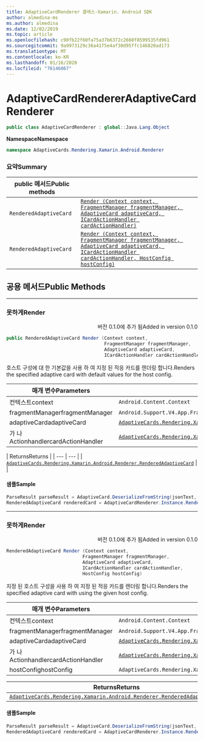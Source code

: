 ```yaml
---
title: AdaptiveCardRenderer 클래스-Xamarin. Android SDK
author: almedina-ms
ms.author: almedina
ms.date: 12/02/2019
ms.topic: article
ms.openlocfilehash: c90fb22f60fa75a37b6372c2660f8599535fd961
ms.sourcegitcommit: 9a9973129c36a41f5e4af30d95ffc146820ad173
ms.translationtype: MT
ms.contentlocale: ko-KR
ms.lasthandoff: 01/16/2020
ms.locfileid: "76146067"
---
```

# <a name="adaptivecardrenderer"></a><span data-ttu-id="16dda-102">AdaptiveCardRenderer</span><span class="sxs-lookup"><span data-stu-id="16dda-102">AdaptiveCardRenderer</span></span>

```csharp
public class AdaptiveCardRenderer : global::Java.Lang.Object
```

<span data-ttu-id="16dda-103">**Namespace**</span><span class="sxs-lookup"><span data-stu-id="16dda-103">**Namespace**</span></span>
```csharp
namespace AdaptiveCards.Rendering.Xamarin.Android.Renderer
```

### <a name="summary"></a><span data-ttu-id="16dda-104">요약</span><span class="sxs-lookup"><span data-stu-id="16dda-104">Summary</span></span>

| <span data-ttu-id="16dda-105">public 메서드</span><span class="sxs-lookup"><span data-stu-id="16dda-105">Public methods</span></span> | |
| --- | ---- |
| ```RenderedAdaptiveCard``` | [```Render (Context context, FragmentManager fragmentManager, AdaptiveCard adaptiveCard, ICardActionHandler cardActionHandler)```](#render0) |
| ```RenderedAdaptiveCard``` | [```Render (Context context, FragmentManager fragmentManager, AdaptiveCard adaptiveCard, ICardActionHandler cardActionHandler, HostConfig hostConfig)```](#render1) |

## <a name="public-methods"></a><span data-ttu-id="16dda-106">공용 메서드</span><span class="sxs-lookup"><span data-stu-id="16dda-106">Public Methods</span></span>

---

### <a id="render0"></a><span data-ttu-id="16dda-107">못하게</span><span class="sxs-lookup"><span data-stu-id="16dda-107">Render</span></span>
<p style='text-align:right'><span data-ttu-id="16dda-108">버전 0.1.0에 추가 됨</span><span class="sxs-lookup"><span data-stu-id="16dda-108">Added in version 0.1.0</span></span></p>

```csharp
public RenderedAdaptiveCard Render (Context context, 
                                    FragmentManager fragmentManager, 
                                    AdaptiveCard adaptiveCard,
                                    ICardActionHandler cardActionHandler)
```

<span data-ttu-id="16dda-109">호스트 구성에 대 한 기본값을 사용 하 여 지정 된 적응 카드를 렌더링 합니다.</span><span class="sxs-lookup"><span data-stu-id="16dda-109">Renders the specified adaptive card with default values for the host config.</span></span>

| <span data-ttu-id="16dda-110">매개 변수</span><span class="sxs-lookup"><span data-stu-id="16dda-110">Parameters</span></span> | |
| --- | --- |
| <span data-ttu-id="16dda-111">컨텍스트</span><span class="sxs-lookup"><span data-stu-id="16dda-111">context</span></span> | ```Android.Content.Context``` |
| <span data-ttu-id="16dda-112">fragmentManager</span><span class="sxs-lookup"><span data-stu-id="16dda-112">fragmentManager</span></span> | ```Android.Support.V4.App.FragmentManager``` |
| <span data-ttu-id="16dda-113">adaptiveCard</span><span class="sxs-lookup"><span data-stu-id="16dda-113">adaptiveCard</span></span> | [```AdaptiveCards.Rendering.Xamarin.Android.ObjectModel.AdaptiveCard```](adaptivecards-rendering-xamarin-android-objectmodel-adaptivecard.md) |
| <span data-ttu-id="16dda-114">가 나 Actionhandler</span><span class="sxs-lookup"><span data-stu-id="16dda-114">cardActionHandler</span></span> | [```AdaptiveCards.Rendering.Xamarin.Android.Renderer.ActionHandler.ICardActionHandler```](adaptivecards-renderin-xamarin-android-renderer-actionhandler-icardactionhandler.md) |

| <span data-ttu-id="16dda-115">Returns</span><span class="sxs-lookup"><span data-stu-id="16dda-115">Returns</span></span> |
| --- | --- |
| [```AdaptiveCards.Rendering.Xamarin.Android.Renderer.RenderedAdaptiveCard```](adaptivecards-rendering-xamarin-android-renderer-renderedadaptivecard.md) | |

#### <a name="sample"></a><span data-ttu-id="16dda-116">샘플</span><span class="sxs-lookup"><span data-stu-id="16dda-116">Sample</span></span>

```csharp
ParseResult parseResult = AdaptiveCard.DeserializeFromString(jsonText, AdaptiveCardRenderer.Version);
RenderedAdaptiveCard renderedCard = AdaptiveCardRenderer.Instance.Render(context, SupportFragmentManager, parseResult.AdaptiveCard, cardActionHandler);
```

---

### <a id="render1"></a><span data-ttu-id="16dda-117">못하게</span><span class="sxs-lookup"><span data-stu-id="16dda-117">Render</span></span>
<p style='text-align:right'><span data-ttu-id="16dda-118">버전 0.1.0에 추가 됨</span><span class="sxs-lookup"><span data-stu-id="16dda-118">Added in version 0.1.0</span></span></p>

```csharp
RenderedAdaptiveCard Render (Context context, 
                            FragmentManager fragmentManager, 
                            AdaptiveCard adaptiveCard, 
                            ICardActionHandler cardActionHandler, 
                            HostConfig hostConfig)
```

<span data-ttu-id="16dda-119">지정 된 호스트 구성을 사용 하 여 지정 된 적응 카드를 렌더링 합니다.</span><span class="sxs-lookup"><span data-stu-id="16dda-119">Renders the specified adaptive card with using the given host config.</span></span>

| <span data-ttu-id="16dda-120">매개 변수</span><span class="sxs-lookup"><span data-stu-id="16dda-120">Parameters</span></span> | |
| --- | --- |
| <span data-ttu-id="16dda-121">컨텍스트</span><span class="sxs-lookup"><span data-stu-id="16dda-121">context</span></span> | ```Android.Content.Context``` |
| <span data-ttu-id="16dda-122">fragmentManager</span><span class="sxs-lookup"><span data-stu-id="16dda-122">fragmentManager</span></span> | ```Android.Support.V4.App.FragmentManager``` |
| <span data-ttu-id="16dda-123">adaptiveCard</span><span class="sxs-lookup"><span data-stu-id="16dda-123">adaptiveCard</span></span> | [```AdaptiveCards.Rendering.Xamarin.Android.ObjectModel.AdaptiveCard```](adaptivecards-rendering-xamarin-android-objectmodel-adaptivecard.md) |
| <span data-ttu-id="16dda-124">가 나 Actionhandler</span><span class="sxs-lookup"><span data-stu-id="16dda-124">cardActionHandler</span></span> | [```AdaptiveCards.Rendering.Xamarin.Android.Renderer.ActionHandler.ICardActionHandler```](adaptivecards-renderin-xamarin-android-renderer-actionhandler-icardactionhandler.md) |
| <span data-ttu-id="16dda-125">hostConfig</span><span class="sxs-lookup"><span data-stu-id="16dda-125">hostConfig</span></span> | ```AdaptiveCards.Rendering.Xamarin.Android.ObjectModel.HostConfig``` |

| <span data-ttu-id="16dda-126">Returns</span><span class="sxs-lookup"><span data-stu-id="16dda-126">Returns</span></span> | |
| --- | --- |
| [```AdaptiveCards.Rendering.Xamarin.Android.Renderer.RenderedAdaptiveCard```](adaptivecards-rendering-xamarin-android-renderer-renderedadaptivecard.md) | |

#### <a name="sample"></a><span data-ttu-id="16dda-127">샘플</span><span class="sxs-lookup"><span data-stu-id="16dda-127">Sample</span></span>

```csharp
ParseResult parseResult = AdaptiveCard.DeserializeFromString(jsonText, AdaptiveCardRenderer.Version);
RenderedAdaptiveCard renderedCard = AdaptiveCardRenderer.Instance.Render(context, SupportFragmentManager, parseResult.AdaptiveCard, cardActionHandler, hostConfig);
```